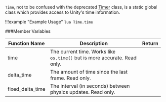 `Time`, not to be confused with the deprecated [Timer](timer.md) class, is a static global class which provides access
to Unity's time information.


!!!example "Example Usage"
    ```lua
    Time.time
    ```

###Member Variables

Function Name | Description | Return
-- | -- | --
<a class="anchor" id="time"></a>time | The current time. Works like `os.time()` but is more accurate. Read only. | [<span class="ret flo"></span>](types.md)
<a class="anchor" id="delta_time"></a>delta_time | The amount of time since the last frame. Read only. | [<span class="ret flo"></span>](types.md)
<a class="anchor" id="fixed_delta_time"></a>fixed_delta_time | The interval (in seconds) between physics updates. Read only. | [<span class="ret flo"></span>](types.md)
